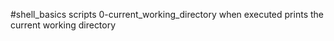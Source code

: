 #shell_basics scripts
0-current_working_directory when executed prints the current working directory
